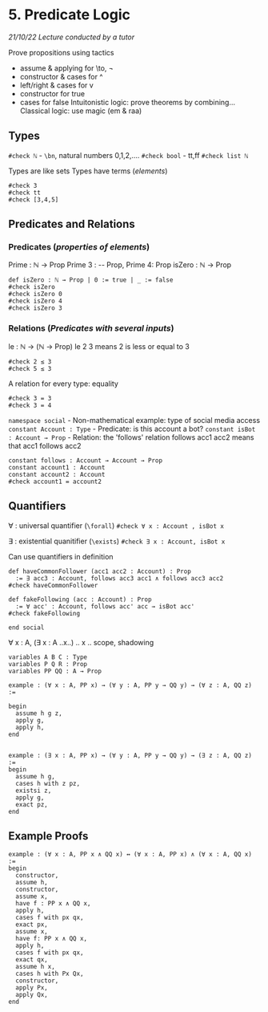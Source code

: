 # 5.  Predicate Logic
_21/10/22_
*Lecture conducted by a tutor*

Prove propositions using tactics
- assume & applying for \to, ¬
- constructor & cases for ^
- left/right & cases for v
- constructor for true
- cases for false
Intuitonistic logic: prove theorems by combining...
Classical logic: use magic (em & raa)

## Types

`#check ℕ` - `\bn`, natural numbers 0,1,2,....
`#check bool` - tt,ff
`#check list ℕ`


Types are like sets
Types have terms (*elements*)
```lean
#check 3
#check tt
#check [3,4,5]
```

## Predicates and Relations

### Predicates (*properties of elements*)
Prime : ℕ → Prop
Prime 3 : -- Prop, Prime 4: Prop
isZero : ℕ → Prop

```lean
def isZero : ℕ → Prop | 0 := true | _ := false
#check isZero
#check isZero 0
#check isZero 4
#check isZero 3
```

### Relations (*Predicates with several inputs*)
le : ℕ → (ℕ → Prop)
le 2 3 means 2 is less or equal to 3

```lean
#check 2 ≤ 3
#check 5 ≤ 3
```

A relation for every type: equality
```lean
#check 3 = 3
#check 3 = 4
```

`namespace social` - Non-mathematical example: type of social media access
`constant Account : Type` - Predicate: is this account a bot?
`constant isBot : Account → Prop` - Relation: the 'follows' relation follows acc1 acc2 means that acc1 follows acc2

```lean
constant follows : Account → Account → Prop
constant account1 : Account
constant account2 : Account
#check account1 = account2
```
## Quantifiers

∀ : universal quantifier (`\forall`)
`#check ∀ x : Account , isBot x`

∃ : existential quanitifier (`\exists`)
`#check ∃ x : Account, isBot x`

Can use quantifiers in definition

```lean
def haveCommonFollower (acc1 acc2 : Account) : Prop
  := ∃ acc3 : Account, follows acc3 acc1 ∧ follows acc3 acc2
#check haveCommonFollower

def fakeFollowing (acc : Account) : Prop
  := ∀ acc' : Account, follows acc' acc → isBot acc'
#check fakeFollowing

end social
```


∀ x : A, (∃ x : A ..x..) .. x ..
scope, shadowing

```lean
variables A B C : Type
variables P Q R : Prop
variables PP QQ : A → Prop

example : (∀ x : A, PP x) → (∀ y : A, PP y → QQ y) → (∀ z : A, QQ z) :=

begin
  assume h g z,
  apply g,
  apply h,
end


example : (∃ x : A, PP x) → (∀ y : A, PP y → QQ y) → (∃ z : A, QQ z) :=
begin
  assume h g,
  cases h with z pz,
  existsi z,
  apply g,
  exact pz,
end
```

## Example Proofs
```lean
example : (∀ x : A, PP x ∧ QQ x) ↔ (∀ x : A, PP x) ∧ (∀ x : A, QQ x) :=
begin
  constructor,
  assume h,
  constructor,
  assume x,
  have f : PP x ∧ QQ x,
  apply h,
  cases f with px qx,
  exact px,
  assume x,
  have f: PP x ∧ QQ x,
  apply h,
  cases f with px qx,
  exact qx,
  assume h x,
  cases h with Px Qx,
  constructor,
  apply Px,
  apply Qx,
end
```